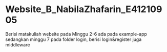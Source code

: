 # Website_B_NabilaZhafarin_E41210905
Berisi matakuliah website pada Minggu 2-6 ada pada example-app
sedangkan minggu 7 pada folder login, berisi login&register juga middleware
